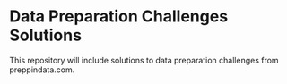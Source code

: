 # Data Preparation Challenges Solutions
This repository will include solutions to data preparation challenges from preppindata.com.
